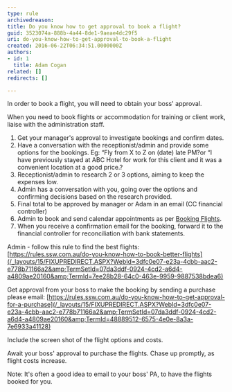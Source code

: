 ```yaml
---
type: rule
archivedreason: 
title: Do you know how to get approval to book a flight?
guid: 3523074a-888b-4a44-8de1-9aeae4dc29f5
uri: do-you-know-how-to-get-approval-to-book-a-flight
created: 2016-06-22T06:34:51.0000000Z
authors:
- id: 1
  title: Adam Cogan
related: []
redirects: []

---
```


In order to book a flight, you will need to obtain your boss' approval.

<!--endintro-->

When you need to book flights or accommodation for training or client work, liaise with the administration staff.

1. Get your manager's approval to investigate bookings and confirm dates.
2. Have a conversation with the receptionist/admin and provide some options for the bookings.
Eg: “Fly from X to Z on (date) late PM?or “I have previously stayed at ABC Hotel for work for this client and it was a convenient location at a good price.?
3. Receptionist/admin to research 2 or 3 options, aiming to keep the expenses low.
4. Admin has a conversation with you, going over the options and confirming decisions based on the research provided.
5. Final total to be approved by manager or Adam in an email (CC financial controller)
6. Admin to book and send calendar appointments as per [Booking Flights](http&#58;//sugarlearning.com/Item/9458).
7. When you receive a confirmation email for the booking, forward it to the financial controller for reconciliation with bank statements.


Admin - follow this rule to find the best flights: [https://rules.ssw.com.au/do-you-know-how-to-book-better-flights](/_layouts/15/FIXUPREDIRECT.ASPX?WebId=3dfc0e07-e23a-4cbb-aac2-e778b71166a2&amp;TermSetId=07da3ddf-0924-4cd2-a6d4-a4809ae20160&amp;TermId=7ee28b28-64c0-463e-9959-9887538bdea6)

Get approval from your boss to make the booking by sending a purchase please email: [https://rules.ssw.com.au/do-you-know-how-to-get-approval-for-a-purchase](/_layouts/15/FIXUPREDIRECT.ASPX?WebId=3dfc0e07-e23a-4cbb-aac2-e778b71166a2&amp;TermSetId=07da3ddf-0924-4cd2-a6d4-a4809ae20160&amp;TermId=48889512-6575-4e0e-8a3a-7e6933a41128)




Include the screen shot of the flight options and costs.




Await your boss' approval to purchase the flights. Chase up promptly, as flight costs increase.




Note: It's often a good idea to email to your boss' PA, to have the flights booked for you.
